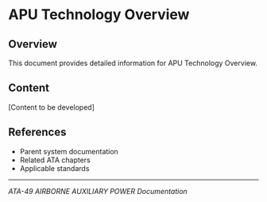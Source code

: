 # APU Technology Overview

## Overview

This document provides detailed information for APU Technology Overview.

## Content

[Content to be developed]

## References

- Parent system documentation
- Related ATA chapters
- Applicable standards

---

*ATA-49 AIRBORNE AUXILIARY POWER Documentation*
